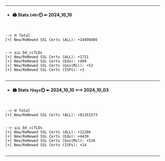 

---
- #### 🖨️ **Stats** `24Hr`⏲️ ➼ 2024_10_10
```console


--> 🌐 Total
[+] New/ReNewed SSL Certs (ALL): +14498405


--> 🇧🇩 bd_ccTLDs
[+] New/ReNewed SSL Certs (ALL): +1711
[+] New/ReNewed SSL Certs (Edu): +499
[+] New/ReNewed SSL Certs (Gov|Mil): +53
[+] New/ReNewed SSL Certs (ISPs): +3


```

---
- #### 🖨️ **Stats** `7Days`⏲️ ➼ 2024_10_10 <--> 2024_10_03
```console


--> 🌐 Total
[+] New/ReNewed SSL Certs (ALL): +81351573


--> 🇧🇩 bd_ccTLDs
[+] New/ReNewed SSL Certs (ALL): +12286
[+] New/ReNewed SSL Certs (Edu): +4439
[+] New/ReNewed SSL Certs (Gov|Mil): +534
[+] New/ReNewed SSL Certs (ISPs): +14


```

---

